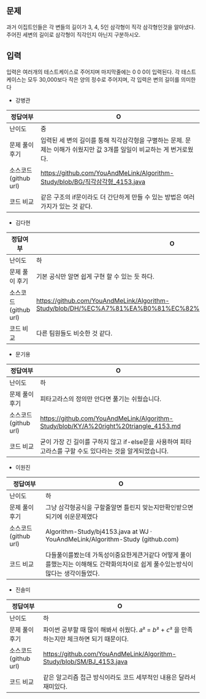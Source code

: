 ## 문제

과거 이집트인들은 각 변들의 길이가 3, 4, 5인 삼각형이 직각 삼각형인것을 알아냈다. 주어진 세변의 길이로 삼각형이 직각인지 아닌지 구분하시오.

## 입력

입력은 여러개의 테스트케이스로 주어지며 마지막줄에는 0 0 0이 입력된다. 각 테스트케이스는 모두 30,000보다 작은 양의 정수로 주어지며, 각 입력은 변의 길이를 의미한다

- 강병관

| 정답여부 | O |
| --- | --- |
| 난이도 | 중 |
| 문제 풀이 후기 | 입력된 세 변의 길이를 통해 직각삼각형을 구별하는 문제. 문제는 이해가 쉬웠지만 값 3개를 일일이 비교하는 게 번거로웠다. |
| 소스코드(github url) | https://github.com/YouAndMeLink/Algorithm-Study/blob/BG/직각삼각형_4153.java |
| 코드 비교 | 같은 구조의 if문이라도 더 간단하게 만들 수 있는 방법은 여러가지가 있는 것 같다. |
- 김다현

| 정답여부 | O |
| --- | --- |
| 난이도 | 하 |
| 문제 풀이 후기 | 기본 공식만 알면 쉽게 구현 할 수 있는 듯 하다. |
| 소스코드(github url) | https://github.com/YouAndMeLink/Algorithm-Study/blob/DH/%EC%A7%81%EA%B0%81%EC%82%BC%EA%B0%81%ED%98%954153 |
| 코드 비교 | 다른 팀원들도 비슷한 것 같다. |
- 문기용

| 정답여부 | O |
| --- | --- |
| 난이도 | 하 |
| 문제 풀이 후기 | 피타고라스의 정의만 안다면 풀기는 쉬웠습니다. |
| 소스코드(github url) | https://github.com/YouAndMeLink/Algorithm-Study/blob/KY/A%20right%20triangle_4153.md |
| 코드 비교 | 굳이 가장 긴 길이를 구하지 않고 if-else문을 사용하여 피타고라스를 구할 수도 있다라는 것을 알게되었습니다.  |
- 이원진

| 정답여부 | O |
| --- | --- |
| 난이도 | 하 |
| 문제 풀이 후기 | 그냥 삼각형공식을 구할줄알면 틀린지 맞는지만확인받으면되기에 쉬운문제였다 |
| 소스코드(github url) | Algorithm-Study/bj4153.java at WJ · YouAndMeLink/Algorithm-Study (github.com) |
| 코드 비교 | 다들풀이를봤는데 가독성이중요한게큰거같다 어떻게 풀이를했는지는 이해해도 간략화의차이로 쉽게 풀수있는방식이 많다는 생각이들었다. |
- 진솔미

| 정답여부 | O |
| --- | --- |
| 난이도 | 하 |
| 문제 풀이 후기 | 파이썬 공부할 때 많이 해봐서 쉬웠다. 𝑎² = 𝘣² + 𝘤² 을 만족하는지만 체크하면 되기 때문이다. |
| 소스코드(github url) | https://github.com/YouAndMeLink/Algorithm-Study/blob/SM/BJ_4153.java |
| 코드 비교 | 같은 알고리즘 접근 방식이라도 코드 세부적인 내용은 달라서 재미있다. |
